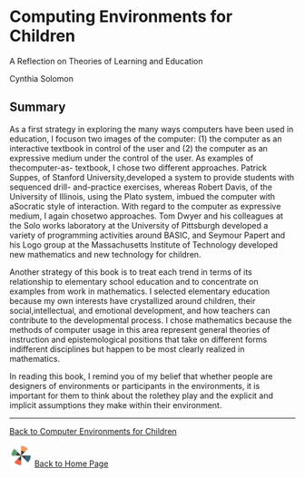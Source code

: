 # Computing Environments for Children

A Reflection on Theories of Learning and Education

Cynthia Solomon

## Summary

As a first strategy in exploring the many ways computers have been
used in education, I focuson two images of the computer: (1) the
computer as an interactive textbook in control of the user and (2) the
computer as an expressive medium under the control of the user. As
examples of thecomputer-as- textbook, I chose two different
approaches. Patrick Suppes, of Stanford University,developed a system
to provide students with sequenced drill- and-practice exercises,
whereas Robert Davis, of the University of Illinois, using the Plato
system, imbued the computer with aSocratic style of interaction. With
regard to the computer as expressive medium, I again chosetwo
approaches. Tom Dwyer and his colleagues at the Solo works laboratory
at the University of Pittsburgh developed a variety of programming
activities around BASIC, and Seymour Papert and his Logo group at the
Massachusetts Institute of Technology developed new mathematics and
new technology for children.

Another strategy of this book is to treat each trend in terms of its
relationship to elementary school education and to concentrate on
examples from work in mathematics. I selected elementary education
because my own interests have crystallized around children, their
social,intellectual, and emotional development, and how teachers can
contribute to the developmental process. I chose mathematics because
the methods of computer usage in this area represent general theories
of instruction and epistemological positions that take on different
forms indifferent disciplines but happen to be most clearly realized
in mathematics.

In reading this book, I remind you of my belief that whether people
are designers of environments or participants in the environments, it
is important for them to think about the rolethey play and the
explicit and implicit assumptions they make within their environment.

----

[Back to Computer Environments for Children](Home.md)

![logothings](./images/logo-shadow-40.png) [Back to Home Page](../Home.md)
